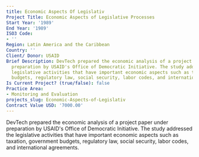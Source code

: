 ```yaml
---
title: Economic Aspects Of Legislativ
Project Title: Economic Aspects of Legislative Processes
Start Year: '1989'
End Year: '1989'
ISO3 Code:
- ''
Region: Latin America and the Caribbean
Country: ''
Client/ Donor: USAID
Brief Description: DevTech prepared the economic analysis of a project paper under
  preparation by USAID's Office of Democratic Initiative. The study addressed the
  legislative activities that have important economic aspects such as taxation, government
  budgets, regulatory law, social security, labor codes, and international agreements.
Is Current Project? (true/false): false
Practice Area:
- Monitoring and Evaluation
projects_slug: Economic-Aspects-of-Legislativ
Contract Value USD: '7000.00'
---
```


DevTech prepared the economic analysis of a project paper under preparation by USAID's Office of Democratic Initiative. The study addressed the legislative activities that have important economic aspects such as taxation, government budgets, regulatory law, social security, labor codes, and international agreements.